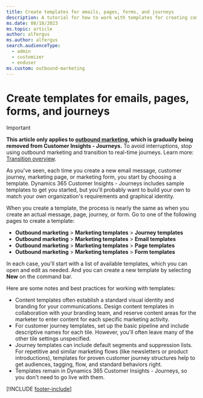 ```yaml
---
title: Create templates for emails, pages, forms, and journeys
description: A tutorial for how to work with templates for creating common and standardized content in Dynamics 365 Customer Insights - Journeys.
ms.date: 08/18/2023
ms.topic: article
author: alfergus
ms.author: alfergus
search.audienceType: 
  - admin
  - customizer
  - enduser
ms.custom: outbound-marketing
---
```


# Create templates for emails, pages, forms, and journeys

> [!IMPORTANT]
> **This article only applies to [outbound marketing](user-guide.md), which is gradually being removed from Customer Insights - Journeys.** To avoid interruptions, stop using outbound marketing and transition to real-time journeys. Learn more: [Transition overview](transition-overview.md).

As you've seen, each time you create a new email message, customer journey, marketing page, or marketing form, you start by choosing a template. Dynamics 365 Customer Insights - Journeys includes sample templates to get you started, but you'll probably want to build your own to match your own organization's requirements and graphical identity.

When you create a template, the process is nearly the same as when you create an actual message, page, journey, or form. Go to one of the following pages to create a template:

- **Outbound marketing** > **Marketing templates** > **Journey templates**
- **Outbound marketing** > **Marketing templates** > **Email templates**
- **Outbound marketing** > **Marketing templates** > **Page templates**
- **Outbound marketing** > **Marketing templates** > **Form templates**

In each case, you'll start with a list of available templates, which you can open and edit as needed. And you can create a new template by selecting **New** on the command bar.

Here are some notes and best practices for working with templates:

- Content templates often establish a standard visual identity and branding for your communications. Design content templates in collaboration with your branding team, and reserve content areas for the marketer to enter content for each specific marketing activity.
- For customer journey templates, set up the basic pipeline and include descriptive names for each tile. However, you'll often leave many of the other tile settings unspecified.
- Journey templates can include default segments and suppression lists. For repetitive and similar marketing flows (like newsletters or product introductions), templates for proven customer journey structures help to get audiences, tagging, flow, and standard behaviors right.
- Templates remain in Dynamics 365 Customer Insights - Journeys, so you don't need to go live with them.

[!INCLUDE [footer-include](./includes/footer-banner.md)]
